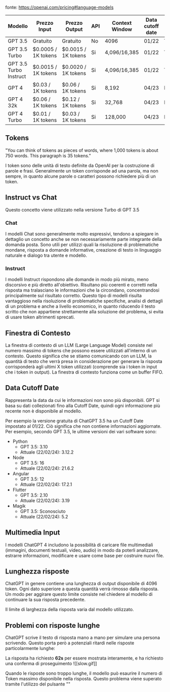 fonte: https://openai.com/pricing#language-models

| Modello | Prezzo Input | Prezzo Output | API | Context Window | Data cutoff date | Tipo Input |
| ---- | ---- | ---- | ---- | ---- | ---- | ---- |
| GPT 3.5 | Gratuito | Gratuito | No | 4096 | 01/22 | Testo |
| GPT 3.5 Turbo | $0.0005 / 1K tokens | $0.0015 / 1K tokens | Si | 4,096/16,385 | 01/22 | Testo |
| GPT 3.5 Turbo Instruct | $0.0015 / 1K tokens | $0.0020 / 1K tokens | Si | 4,096/16,385 | 01/22 | Testo |
| GPT 4 | $0.03 / 1K tokens | $0.06 / 1K tokens | Si | 8,192 | 04/23 | Multimedia |
| GPT 4 32k | $0.06 / 1K tokens | $0.12 / 1K tokens | Si | 32,768 | 04/23 | Multimedia |
| GPT 4 Turbo | $0.01 / 1K tokens | $0.03 / 1K tokens | Si | 128,000 | 04/23 | Multimedia |
## Tokens
"You can think of tokens as pieces of words, where 1,000 tokens is about 750 words. This paragraph is 35 tokens."

I token sono delle unità di testo definite da OpenAI per la costruzione di parole e frasi. Generalmente un token corrisponde ad una parola, ma non sempre, in quanto alcune parole o caratteri possono richiedere più di un token.
## Instruct vs Chat
Questo concetto viene utilizzato nella versione Turbo di GPT 3.5
### Chat
I modelli Chat sono generalmente molto espressivi, tendono a spiegare in dettaglio un concetto anche se non necessariamente parte integrante della domanda posta.
Sono utili per utilizzi quali la risoluzione di problematiche mondane, risposta a domande informative, creazione di testo in linguaggio naturale e dialogo tra utente e modello.
### Instruct
I modelli Instruct rispondono alle domande in modo più mirato, meno discorsivo e più diretto all'obiettivo. Risultano più coerenti e corretti nella risposta ma tralasciano le informazioni che la circondano, concentrandosi principalmente sul risultato corretto. Questo tipo di modelli risulta vantaggioso nella risoluzione di problematiche specifiche, analisi di dettagli di un problema e anche a livello economico, in quanto riducendo il testo scritto che non appartiene strettamente alla soluzione del problema, si evita di usare token altrimenti sprecati.
## Finestra di Contesto
La finestra di contesto di un LLM (Large Language Model) consiste nel numero massimo di tokens che possono essere utilizzati all'interno di un contesto. Questo significa che se stiamo comunicando con un LLM, la quantità di testo che verrà presa in considerazione per generare la risposta corrisponderà agli ultimi X token utilizzati (comprende sia i token in input che i token in output).
La finestra di contesto funziona come un buffer FIFO.
## Data Cutoff Date
Rappresenta la data da cui le informazioni non sono più disponibili. GPT si basa su dati collezionati fino alla Cutoff Date, quindi ogni informazione più recente non è disponibile al modello.

Per esempio la versione gratuita di ChatGPT 3.5 ha un Cutoff Date impostato al 01/22. Ciò significa che non contiene informazioni aggiornate. Per esempio, secondo GPT 3.5, le ultime versioni dei vari software sono:
- Python
	- GPT 3.5: 3.10
	- Attuale (22/02/24): 3.12.2
- Node
	- GPT 3.5: 16
	- Attuale (22/02/24): 21.6.2
- Angular
	- GPT 3.5: 12
	- Attuale (22/02/24): 17.2.1
- Flutter
	- GPT 3.5: 2.10
	- Attuale (22/02/24): 3.19
- Magik
	- GPT 3.5: Sconosciuto
	- Attuale (22/02/24): 5.2
## Multimedia Input
I modelli ChatGPT 4 includono la possibilità di caricare file multimediali (immagini, documenti testuali, video, audio) in modo da poterli analizzare, estrarre informazioni, modificare e usare come base per costruire nuovi file.
## Lunghezza risposte
ChatGPT in genere contiene una lunghezza di output disponibile di 4096 token. Ogni dato superiore a questa quantità verrà rimosso dalla risposta. Un modo per aggirare questo limite consiste nel chiedere al modello di continuare la sua risposta precedente.

Il limite di larghezza della risposta varia dal modello utilizzato.
## Problemi con risposte lunghe
ChatGPT scrive il testo di risposta mano a mano per simulare una persona scrivendo. Questo porta però a potenziali ritardi nelle risposte particolarmente lunghe:

La risposta ha richiesto **62s** per essere mostrata interamente, e ha richiesto una conferma di proseguimento
![[slow.gif]]

Quando le risposte sono troppo lunghe, il modello può esaurire il numero di Token massimo disponibile nella risposta. Questo problema viene superato tramite l'utilizzo del pulsante ""